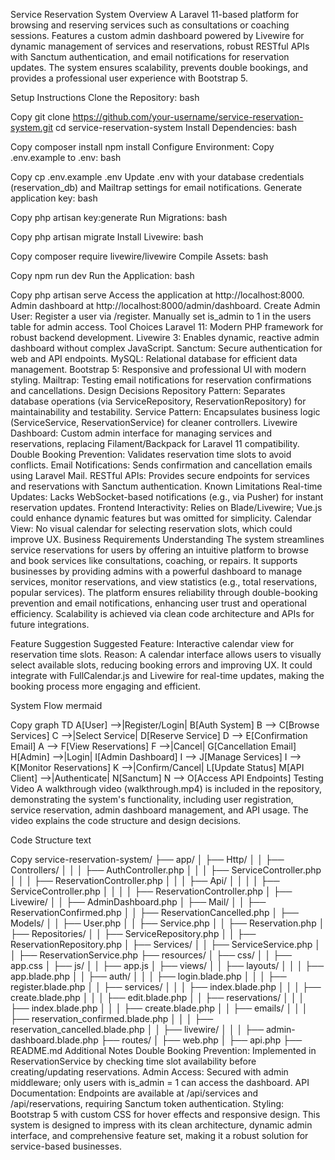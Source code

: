 Service Reservation System
Overview
A Laravel 11-based platform for browsing and reserving services such as consultations or coaching sessions. Features a custom admin dashboard powered by Livewire for dynamic management of services and reservations, robust RESTful APIs with Sanctum authentication, and email notifications for reservation updates. The system ensures scalability, prevents double bookings, and provides a professional user experience with Bootstrap 5.

Setup Instructions
Clone the Repository:
bash

Copy
git clone https://github.com/your-username/service-reservation-system.git
cd service-reservation-system
Install Dependencies:
bash

Copy
composer install
npm install
Configure Environment:
Copy .env.example to .env:
bash

Copy
cp .env.example .env
Update .env with your database credentials (reservation_db) and Mailtrap settings for email notifications.
Generate application key:
bash

Copy
php artisan key:generate
Run Migrations:
bash

Copy
php artisan migrate
Install Livewire:
bash

Copy
composer require livewire/livewire
Compile Assets:
bash

Copy
npm run dev
Run the Application:
bash

Copy
php artisan serve
Access the application at http://localhost:8000.
Admin dashboard at http://localhost:8000/admin/dashboard.
Create Admin User:
Register a user via /register.
Manually set is_admin to 1 in the users table for admin access.
Tool Choices
Laravel 11: Modern PHP framework for robust backend development.
Livewire 3: Enables dynamic, reactive admin dashboard without complex JavaScript.
Sanctum: Secure authentication for web and API endpoints.
MySQL: Relational database for efficient data management.
Bootstrap 5: Responsive and professional UI with modern styling.
Mailtrap: Testing email notifications for reservation confirmations and cancellations.
Design Decisions
Repository Pattern: Separates database operations (via ServiceRepository, ReservationRepository) for maintainability and testability.
Service Pattern: Encapsulates business logic (ServiceService, ReservationService) for cleaner controllers.
Livewire Dashboard: Custom admin interface for managing services and reservations, replacing Filament/Backpack for Laravel 11 compatibility.
Double Booking Prevention: Validates reservation time slots to avoid conflicts.
Email Notifications: Sends confirmation and cancellation emails using Laravel Mail.
RESTful APIs: Provides secure endpoints for services and reservations with Sanctum authentication.
Known Limitations
Real-time Updates: Lacks WebSocket-based notifications (e.g., via Pusher) for instant reservation updates.
Frontend Interactivity: Relies on Blade/Livewire; Vue.js could enhance dynamic features but was omitted for simplicity.
Calendar View: No visual calendar for selecting reservation slots, which could improve UX.
Business Requirements Understanding
The system streamlines service reservations for users by offering an intuitive platform to browse and book services like consultations, coaching, or repairs. It supports businesses by providing admins with a powerful dashboard to manage services, monitor reservations, and view statistics (e.g., total reservations, popular services). The platform ensures reliability through double-booking prevention and email notifications, enhancing user trust and operational efficiency. Scalability is achieved via clean code architecture and APIs for future integrations.

Feature Suggestion
Suggested Feature: Interactive calendar view for reservation time slots.
Reason: A calendar interface allows users to visually select available slots, reducing booking errors and improving UX. It could integrate with FullCalendar.js and Livewire for real-time updates, making the booking process more engaging and efficient.

System Flow
mermaid

Copy
graph TD
    A[User] -->|Register/Login| B[Auth System]
    B --> C[Browse Services]
    C -->|Select Service| D[Reserve Service]
    D --> E[Confirmation Email]
    A --> F[View Reservations]
    F -->|Cancel| G[Cancellation Email]
    H[Admin] -->|Login| I[Admin Dashboard]
    I --> J[Manage Services]
    I --> K[Monitor Reservations]
    K -->|Confirm/Cancel| L[Update Status]
    M[API Client] -->|Authenticate| N[Sanctum]
    N --> O[Access API Endpoints]
Testing Video
A walkthrough video (walkthrough.mp4) is included in the repository, demonstrating the system's functionality, including user registration, service reservation, admin dashboard management, and API usage. The video explains the code structure and design decisions.

Code Structure
text

Copy
service-reservation-system/
├── app/
│   ├── Http/
│   │   ├── Controllers/
│   │   │   ├── AuthController.php
│   │   │   ├── ServiceController.php
│   │   │   ├── ReservationController.php
│   │   │   ├── Api/
│   │   │   │   ├── ServiceController.php
│   │   │   │   ├── ReservationController.php
│   ├── Livewire/
│   │   ├── AdminDashboard.php
│   ├── Mail/
│   │   ├── ReservationConfirmed.php
│   │   ├── ReservationCancelled.php
│   ├── Models/
│   │   ├── User.php
│   │   ├── Service.php
│   │   ├── Reservation.php
│   ├── Repositories/
│   │   ├── ServiceRepository.php
│   │   ├── ReservationRepository.php
│   ├── Services/
│   │   ├── ServiceService.php
│   │   ├── ReservationService.php
├── resources/
│   ├── css/
│   │   ├── app.css
│   ├── js/
│   │   ├── app.js
│   ├── views/
│   │   ├── layouts/
│   │   │   ├── app.blade.php
│   │   ├── auth/
│   │   │   ├── login.blade.php
│   │   │   ├── register.blade.php
│   │   ├── services/
│   │   │   ├── index.blade.php
│   │   │   ├── create.blade.php
│   │   │   ├── edit.blade.php
│   │   ├── reservations/
│   │   │   ├── index.blade.php
│   │   │   ├── create.blade.php
│   │   ├── emails/
│   │   │   ├── reservation_confirmed.blade.php
│   │   │   ├── reservation_cancelled.blade.php
│   │   ├── livewire/
│   │   │   ├── admin-dashboard.blade.php
├── routes/
│   ├── web.php
│   ├── api.php
├── README.md
Additional Notes
Double Booking Prevention: Implemented in ReservationService by checking time slot availability before creating/updating reservations.
Admin Access: Secured with admin middleware; only users with is_admin = 1 can access the dashboard.
API Documentation: Endpoints are available at /api/services and /api/reservations, requiring Sanctum token authentication.
Styling: Bootstrap 5 with custom CSS for hover effects and responsive design.
This system is designed to impress with its clean architecture, dynamic admin interface, and comprehensive feature set, making it a robust solution for service-based businesses.
